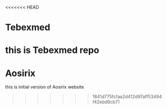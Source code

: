 <<<<<<< HEAD
# Tebexmed
this is Tebexmed repo 
=======
# Aosirix
this is initial version of Aosirix website
>>>>>>> 1841d775fcfaa2d412d97aff53494f42ebd9cb71
